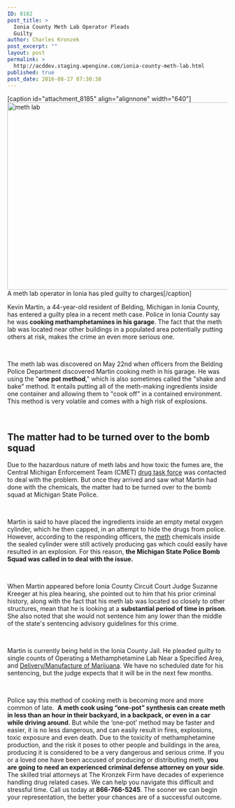 ```yaml
---
ID: 8182
post_title: >
  Ionia County Meth Lab Operator Pleads
  Guilty
author: Charles Kronzek
post_excerpt: ""
layout: post
permalink: >
  http://acddev.staging.wpengine.com/ionia-county-meth-lab.html
published: true
post_date: 2016-08-17 07:30:38
---
```

[caption id="attachment_8185" align="alignnone" width="640"]<a href="http://acddev.staging.wpengine.com/wp-content/uploads/2016/08/canstockphoto38921260.jpg"><img class="wp-image-8185 size-large" src="http://acddev.staging.wpengine.com/wp-content/uploads/2016/08/canstockphoto38921260-1024x683.jpg" alt="meth lab" width="640" height="427" /></a> A meth lab operator in Ionia has pled guilty to charges[/caption]

<span style="font-weight: 400;">Kevin Martin, a 44-year-old resident of Belding, Michigan in Ionia County, has entered a guilty plea in a recent meth case. Police in Ionia County say he was </span><b>cooking methamphetamines in his garage</b><span style="font-weight: 400;">. The fact that the meth lab was located near other buildings in a populated area potentially putting others at risk, makes the crime an even more serious one.</span>

&nbsp;

<span style="font-weight: 400;">The meth lab was discovered on May 22nd when officers from the Belding Police Department discovered Martin cooking meth in his garage. He was using the "</span><b>one pot method</b><span style="font-weight: 400;">," which is also sometimes called the "shake and bake" method. It entails putting all of the meth-making ingredients inside one container and allowing them to "cook off" in a contained environment. This method is very volatile and comes with a high risk of explosions.</span>

&nbsp;
<h2>The matter had to be turned over to the bomb squad</h2>
<span style="font-weight: 400;">Due to the hazardous nature of meth labs and how toxic the fumes are, the Central Michigan Enforcement Team (CMET) </span><a href="http://acddev.staging.wpengine.com/drug-charges.html"><span style="font-weight: 400;">drug task force</span></a><span style="font-weight: 400;"> was contacted to deal with the problem. But once they arrived and saw what Martin had done with the chemicals, the matter had to be turned over to the bomb squad at Michigan State Police. </span>

&nbsp;

<span style="font-weight: 400;">Martin is said to have placed the ingredients inside an empty metal oxygen cylinder, which he then capped, in an attempt to hide the drugs from police. However, according to the responding officers, the </span><a href="http://acddev.staging.wpengine.com/methamphetamine.html"><span style="font-weight: 400;">meth</span></a><span style="font-weight: 400;"> chemicals inside the sealed cylinder were still actively producing gas which could easily have resulted in an explosion. For this reason, </span><b>the Michigan State Police Bomb Squad was called in to deal with the issue.</b>

&nbsp;

<span style="font-weight: 400;">When Martin appeared before Ionia County Circuit Court Judge Suzanne Kreeger at his plea hearing, she pointed out to him that his prior criminal history, along with the fact that his meth lab was located so closely to other structures, mean that he is looking at a </span><b>substantial period of time in prison</b><span style="font-weight: 400;">. She also noted that she would not sentence him any lower than the middle of the state's sentencing advisory guidelines for this crime.</span>

&nbsp;

<span style="font-weight: 400;">Martin is currently being held in the Ionia County Jail. He pleaded guilty to single counts of Operating a Methamphetamine Lab Near a Specified Area, and </span><a href="http://acddev.staging.wpengine.com/marijuana.html"><span style="font-weight: 400;">Delivery/Manufacture of Marijuana</span></a><span style="font-weight: 400;">. We have no scheduled date for his sentencing, but the judge expects that it will be in the next few months.</span>

&nbsp;

<span style="font-weight: 400;">Police say this method of cooking meth is becoming more and more common of late.  </span><b>A meth cook using “one-pot” synthesis can create meth in less than an hour in their backyard, in a backpack, or even in a car while driving around</b><span style="font-weight: 400;">. But while the ‘one-pot’ method may be faster and easier, it is no less dangerous, and can easily result in fires, explosions, toxic exposure and even death.</span>
<span style="font-weight: 400;">Due to the toxicity of methamphetamine production, and the risk it poses to other people and buildings in the area, producing it is considered to be a very dangerous and serious crime. If you or a loved one have been accused of producing or distributing meth, </span><b>you are going to need an experienced criminal defense attorney on your side</b><span style="font-weight: 400;">. The skilled trial attorneys at The Kronzek Firm have decades of experience handling drug related cases. We can help you navigate this difficult and stressful time. Call us today at </span><b>866-766-5245</b><span style="font-weight: 400;">. The sooner we can begin your representation, the better your chances are of a successful outcome.</span>